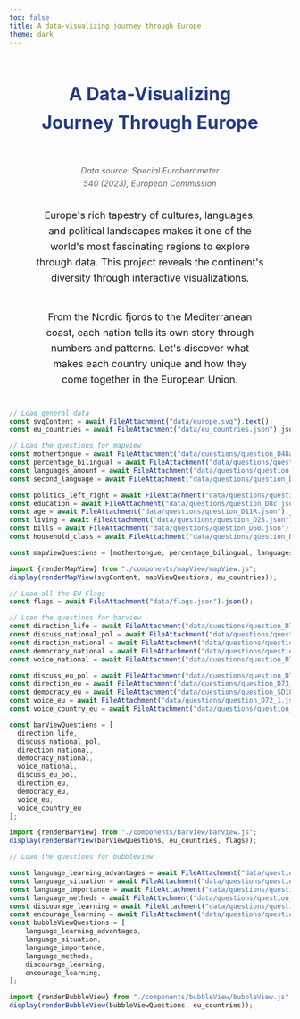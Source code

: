 ```yaml
---
toc: false
title: A data-visualizing journey through Europe
theme: dark
---
```


<div class="europe-container">
  <h1 class="europe-title">A Data-Visualizing Journey Through Europe</h1>

<p class="europe-source">
    <em>Data source: Special Eurobarometer 540 (2023), European Commission</em>
  </p>

  <p class="europe-intro">
    Europe's rich tapestry of cultures, languages, and political landscapes makes it one of the world's most fascinating regions to explore through data. This project reveals the continent's diversity through interactive visualizations.
  </p>

  <p class="europe-intro">
    From the Nordic fjords to the Mediterranean coast, each nation tells its own story through numbers and patterns. Let's discover what makes each country unique and how they come together in the European Union.
  </p>
</div>

```js
// Load general data
const svgContent = await FileAttachment("data/europe.svg").text();
const eu_countries = await FileAttachment("data/eu_countries.json").json();
```

```js
// Load the questions for mapview   
const mothertongue = await FileAttachment("data/questions/question_D48a.json").json(); // mothertongue
const percentage_bilingual = await FileAttachment("data/questions/question_D48f_2ndmtongues.json").json(); // bilangual percentage
const languages_amount = await FileAttachment("data/questions/question_D48count.json").json(); // amount languages
const second_language = await FileAttachment("data/questions/question_D48b.json").json(); // 2nd language

const politics_left_right = await FileAttachment("data/questions/question_D1.json").json(); // left-right politics
const education = await FileAttachment("data/questions/question_D8c.json").json(); // education
const age = await FileAttachment("data/questions/question_D11R.json").json(); // age
const living = await FileAttachment("data/questions/question_D25.json").json(); // living situation
const bills = await FileAttachment("data/questions/question_D60.json").json(); // bills
const household_class = await FileAttachment("data/questions/question_D63.json").json(); // household class

const mapViewQuestions = [mothertongue, percentage_bilingual, languages_amount, second_language, politics_left_right, education, age, living, bills, household_class];
```


```js
import {renderMapView} from "./components/mapView/mapView.js";
display(renderMapView(svgContent, mapViewQuestions, eu_countries));
```

```js
// Load all the EU Flags
const flags = await FileAttachment("data/flags.json").json();
```

```js
// Load the questions for barview
const direction_life = await FileAttachment("data/questions/question_D73_4.json").json(); // direction of life
const discuss_national_pol = await FileAttachment("data/questions/question_D71_1.json").json(); // discuss national politics
const direction_national = await FileAttachment("data/questions/question_D73_1.json").json(); // direction of national politics
const democracy_national = await FileAttachment("data/questions/question_SD18a.json").json(); // democracy national
const voice_national = await FileAttachment("data/questions/question_D72_2.json").json(); // voice in national politics

const discuss_eu_pol = await FileAttachment("data/questions/question_D71_2.json").json(); // discuss EU politics
const direction_eu = await FileAttachment("data/questions/question_D73_2.json").json(); // direction of EU
const democracy_eu = await FileAttachment("data/questions/question_SD18b.json").json(); // democracy EU
const voice_eu = await FileAttachment("data/questions/question_D72_1.json").json(); // voice in EU
const voice_country_eu = await FileAttachment("data/questions/question_D72_3.json").json(); // voice in country EU

const barViewQuestions = [
  direction_life,
  discuss_national_pol,
  direction_national,
  democracy_national,
  voice_national,
  discuss_eu_pol,
  direction_eu,
  democracy_eu,
  voice_eu,
  voice_country_eu
];
```

```js
import {renderBarView} from "./components/barView/barView.js";
display(renderBarView(barViewQuestions, eu_countries, flags));
```
```js
// Load the questions for bubbleview

const language_learning_advantages = await FileAttachment("data/questions/question_QB2.json").json(); // language learning advantages
const language_situation = await FileAttachment("data/questions/question_QB3.json").json(); // language situation
const language_importance = await FileAttachment("data/questions/question_QB1b.json").json(); // language importance
const language_methods = await FileAttachment("data/questions/question_QB4b.json").json(); // language learning methods
const discourage_learning = await FileAttachment("data/questions/question_QB5.json").json(); // discourage learning
const encourage_learning = await FileAttachment("data/questions/question_QB6.json").json(); // encourage learning
const bubbleViewQuestions = [
    language_learning_advantages,
    language_situation,
    language_importance,
    language_methods,
    discourage_learning,
    encourage_learning,
];
```

```js
import {renderBubbleView} from "./components/bubbleView/bubbleView.js";
display(renderBubbleView(bubbleViewQuestions, eu_countries));
```

<style>
  .europe-container {
    margin: 0 auto;
    padding: 0 20px;
    font-family: -apple-system, BlinkMacSystemFont, 'Segoe UI', sans-serif;
    line-height: 1.6;
    display: flex;
    flex-direction: column;
    align-items: center;
    text-wrap: balance;
    text-align: center;
  }
  .europe-title {
    max-width: none;
    color: #253b82;
    text-align: center;
    margin-bottom: 1rem;
    font-size: 2rem;
  }
  .europe-intro {
    max-width: none;
    font-size: 1.1rem;
    margin-bottom: 1.5rem;
  }
  .europe-section {
    max-width: none;
    margin: 2rem 0;
  }
  .europe-subtitle {
    max-width: none;
    color: #253b82;
    border-bottom: 2px solid #00ffff;
    padding-bottom: 0.5rem;
    margin-bottom: 1rem;
    font-size: 1.4rem;
  }
  .europe-highlight {
    max-width: none;
    font-weight: bold;
    color: #253b82;
  }
  .europe-divider {
    border: 0;
    height: 1px;
    background: #ddd;
    margin: 2rem 0;
  }
  .europe-callout {
    max-width: none;
    font-weight: bold;
    text-align: center;
    margin: 1.5rem 0;
  }
  .europe-source {
    max-width: none;
    font-size: 0.9rem;
    color: #666;
    text-align: center;
    margin-top: 2rem;
  }

.map-container {
    margin: 0 auto;
    padding: 0 20px;
    font-family: -apple-system, BlinkMacSystemFont, 'Segoe UI', sans-serif;
    line-height: 1.6;
    display: flex;
    flex-direction: column;
    text-wrap: balance;
    text-align: center;
  }
</style>

